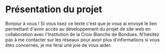 # Présentation du projet
Bonjour à vous ! Si vous lisez ce texte c'est que je vous ai envoyé le lien permettant d'avoir accès au développement du projet de site web en collaboration avec l'Institution de la Croix Blanche de Bondues. N'hésitez pas à me contacter sur les réseaux pour avoir plus d'informations si vous êtes concernés, je me ferai une joie de vous aider.